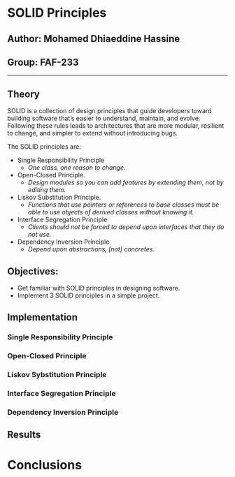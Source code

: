 # SOLID Principles

## Author: Mohamed Dhiaeddine Hassine 
## Group: FAF-233
----
## Theory

SOLID is a collection of design principles that guide developers toward building software that’s easier to understand, maintain, and evolve. Following these rules leads to architectures that are more modular, resilient to change, and simpler to extend without introducing bugs.

The SOLID principles are:

* Single Responsibility Principle
  * *One class, one reason to change.*
* Open-Closed Principle.
  * *Design modules so you can add features by extending them, not by editing them.*
* Liskov Substitution Principle.
  * *Functions that use pointers or references to base classes must be able to use objects of derived classes without knowing it.*
* Interface Segregation Principle
  * *Clients should not be forced to depend upon interfaces that they do not use.*
* Dependency Inversion Principle
  * *Depend upon abstractions, [not] concretes.*
## Objectives:

* Get familiar with SOLID principles in designing software.
* Implement 3 SOLID principles in a simple project.


## Implementation


### Single Responsibility Principle


### Open-Closed Principle



### Liskov Sybstitution Principle


### Interface Segregation Principle



### Dependency Inversion Principle


## Results


# Conclusions
